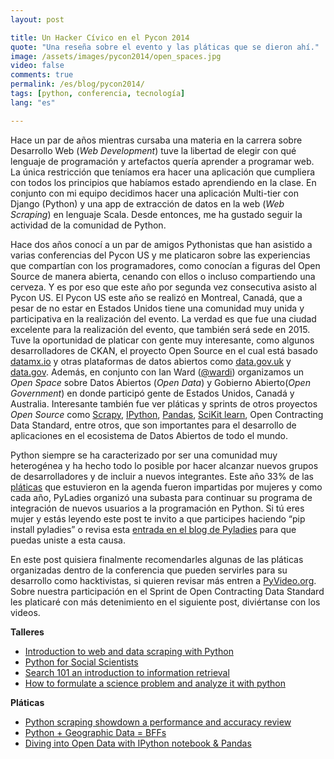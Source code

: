 ```yaml
---
layout: post

title: Un Hacker Cívico en el Pycon 2014
quote: "Una reseña sobre el evento y las pláticas que se dieron ahí."
image: /assets/images/pycon2014/open_spaces.jpg
video: false
comments: true
permalink: /es/blog/pycon2014/
tags: [python, conferencia, tecnología]
lang: "es"

---
```


Hace un par de años mientras cursaba una materia en la carrera sobre Desarrollo Web (*Web Development*) 
tuve la libertad de elegir con qué lenguaje de programación y artefactos quería aprender a programar 
web. La única restricción que teníamos era hacer una aplicación que cumpliera con todos los principios 
que habíamos estado aprendiendo en la clase. En conjunto con mi equipo decidimos hacer una aplicación 
Multi-tier con Django (Python) y una app de extracción de datos en la web (*Web Scraping*) en lenguaje Scala. 
Desde entonces, me ha gustado seguir la actividad de la comunidad de Python.

Hace dos años conocí a un par de amigos Pythonistas que han asistido a varias conferencias del Pycon US 
y me platicaron sobre las experiencias que compartían con los programadores, como conocían a figuras del 
Open Source de manera abierta, cenando con ellos o incluso compartiendo una cerveza. Y es por eso que este año por segunda vez consecutiva asisto al Pycon US.
El Pycon US este año se realizó en Montreal, Canadá, que a pesar de no estar en Estados Unidos tiene una 
comunidad muy unida y participativa en la realización del evento. La verdad es que fue una ciudad excelente 
para la realización del evento, que también será sede en 2015. Tuve la oportunidad de platicar con gente muy 
interesante, como algunos desarrolladores de CKAN, el proyecto Open Source en el cual está basado [datamx.io](http://datamx.io/) y 
otras plataformas de datos abiertos como [data.gov.uk](http://data.gov.uk/) y [data.gov](https://www.data.gov/). Además, en conjunto con Ian Ward ([@wardi](http://twitter.com/wardi)) 
organizamos un *Open Space* sobre Datos Abiertos (*Open Data*) y Gobierno Abierto(*Open Government*) en donde participó gente de Estados Unidos, Canadá 
y Australia. Interesante también fue ver pláticas y sprints de otros proyectos *Open Source* como [Scrapy](http://scrapy.org), [IPython](http://ipython.org/), 
[Pandas](http://pandas.pydata.org/), [SciKit learn](http://scikit-learn.org/), Open Contracting Data Standard, entre otros, que son importantes para el desarrollo de 
aplicaciones en el ecosistema de Datos Abiertos de todo el mundo.

Python siempre se ha caracterizado por ser una comunidad muy heterogénea y ha hecho todo lo posible por hacer 
alcanzar nuevos grupos de desarrolladores y de incluir a nuevos integrantes. Este año 33% de las [pláticas](http://www.pyvideo.org) que 
estuvieron en la agenda fueron impartidas por mujeres y como cada año, PyLadies organizó una subasta para continuar 
su programa de integración de nuevos usuarios a la programación en Python. Si tú eres mujer y estás leyendo este post 
te invito a que participes haciendo “pip install pyladies” o revisa esta [entrada en el blog de Pyladies](http://www.pyladies.com/blog/pip-install-pyladies/) 
para que puedas uniste a esta causa. 

En este post quisiera finalmente recomendarles algunas de las pláticas organizadas dentro de la conferencia 
que pueden servirles para su desarrollo como hacktivistas, si quieren revisar más entren a [PyVideo.org](http://www.pyvideo.org/). 
Sobre nuestra participación en el Sprint de Open Contracting Data Standard les platicaré con más detenimiento 
en el siguiente post, diviértanse con los videos. 


**Talleres**

* [Introduction to web and data scraping with Python](http://pyvideo.org/video/2592/introduction-to-web-and-data-scraping-with-pyt)
* [Python for Social Scientists](http://pyvideo.org/video/2690/python-for-social-scientists)
* [Search 101 an introduction to information retrieval](http://pyvideo.org/video/2639/search-101-an-introduction-to-information-retrie)
* [How to formulate a science problem and analyze it with python](http://pyvideo.org/video/2563/how-to-formulate-a-science-problem-and-analyze)


**Pláticas**

* [Python scraping showdown a performance and accuracy review](http://pyvideo.org/video/2593/python-scraping-showdown-a-performance-and-accur)
* [Python + Geographic Data = BFFs](http://pyvideo.org/video/2605/python-geographic-data-bffs)
* [Diving into Open Data with IPython notebook & Pandas](http://pyvideo.org/video/2657/diving-into-open-data-with-ipython-notebook-pan-0)
